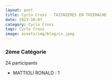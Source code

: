 ```yaml
---
layout: post
title: Cyclo Cross - TAISNIERES EN THIERACHE
date: 2023-10-07
category: Cyclo Cross
tags: Cyclo Cross
image: assets/img/blog/cx.jpeg
---
```


### 2ème Catégorie
24 participants
- MATTIOLI RONALD : 1
